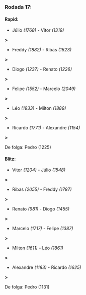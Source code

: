 ### Rodada 17:

#### Rapid:

* Júlio *(1768)*     -     Vitor *(1319)*

 **>** 
* Freddy *(1882)*     -     Ribas *(1623)*

 **>** 
* Diogo *(1237)*     -     Renato *(1226)*

 **>** 
* Felipe *(1552)*     -     Marcelo *(2049)*

 **>** 
* Léo *(1933)*     -     Milton *(1889)*

 **>** 
* Ricardo *(1771)*     -     Alexandre *(1154)*

 **>** 

De folga: Pedro (1225)

#### Blitz:

* Vitor *(1204)*     -     Júlio *(1548)*

 **>** 
* Ribas *(2055)*     -     Freddy *(1787)*

 **>** 
* Renato *(981)*     -     Diogo *(1455)*

 **>** 
* Marcelo *(1717)*     -     Felipe *(1387)*

 **>** 
* Milton *(1611)*     -     Léo *(1861)*

 **>** 
* Alexandre *(1183)*     -     Ricardo *(1625)*

 **>** 

De folga: Pedro (1131)

